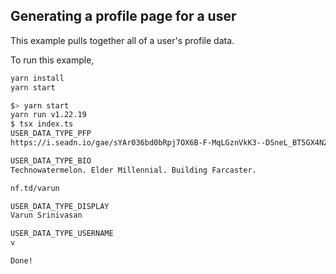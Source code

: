 ## Generating a profile page for a user

This example pulls together all of a user's profile data.

To run this example,
```bash
yarn install
yarn start
```

```bash
$> yarn start
yarn run v1.22.19
$ tsx index.ts
USER_DATA_TYPE_PFP
https://i.seadn.io/gae/sYAr036bd0bRpj7OX6B-F-MqLGznVkK3--DSneL_BT5GX4NZJ3Zu91PgjpD9-xuVJtHq0qirJfPZeMKrahz8Us2Tj_X8qdNPYC-imqs?w=500&auto=format

USER_DATA_TYPE_BIO
Technowatermelon. Elder Millennial. Building Farcaster.

nf.td/varun

USER_DATA_TYPE_DISPLAY
Varun Srinivasan

USER_DATA_TYPE_USERNAME
v

Done!
```
